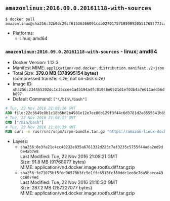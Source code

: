 ## `amazonlinux:2016.09.0.20161118-with-sources`

```console
$ docker pull amazonlinux@sha256:32b0dc29cf61536366091cdb0270175718590920551768f773ca5f9a5f10a1cf
```

-	Platforms:
	-	linux; amd64

### `amazonlinux:2016.09.0.20161118-with-sources` - linux; amd64

-	Docker Version: 1.12.3
-	Manifest MIME: `application/vnd.docker.distribution.manifest.v2+json`
-	Total Size: **379.0 MB (378995154 bytes)**  
	(compressed transfer size, not on-disk size)
-	Image ID: `sha256:234465392dc1c35ccee1a45194a4fc81948e0521d1ef03b4a7e611aed56db897`
-	Default Command: `["\/bin\/bash"]`

```dockerfile
# Tue, 22 Nov 2016 21:08:16 GMT
ADD file:22c3649c8b1c18b5bd2b4981e12e7ec00b129f3f44c6d3781d2a8555541b8510 in / 
# Tue, 22 Nov 2016 21:08:17 GMT
CMD ["/bin/bash"]
# Tue, 22 Nov 2016 21:08:39 GMT
RUN curl -o /usr/src/srpm/srpm-bundle.tar.gz "https://amazon-linux-docker-sources.s3-accelerate.amazonaws.com/srpm-bundle.tar.gz?versionId=EBiOgXZ7Z_KyUmflTkdn7j97bNNHVfuQ"  && echo "d02438cec7e187a090b674c3b2e0b25f621356252d56557fcd46de642feca55c /usr/src/srpm/srpm-bundle.tar.gz" | sha256sum -c -
```

-	Layers:
	-	`sha256:8e3fa21c4cc40232e835a6761332d225c7af3235c5755f44ada2ed9d0e4ab7e8`  
		Last Modified: Tue, 22 Nov 2016 21:09:21 GMT  
		Size: 91.8 MB (91768077 bytes)  
		MIME: application/vnd.docker.image.rootfs.diff.tar.gzip
	-	`sha256:fe71075bf5fdd96578b3fc9e1ffc6513fc380ddc1ee8c7da5baeca496ce074ed`  
		Last Modified: Tue, 22 Nov 2016 21:10:30 GMT  
		Size: 287.2 MB (287227077 bytes)  
		MIME: application/vnd.docker.image.rootfs.diff.tar.gzip
